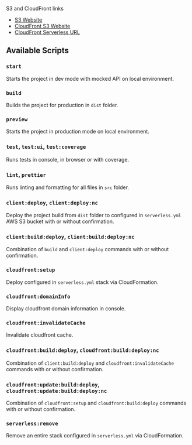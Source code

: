 S3 and CloudFront links
- [S3 Website](http://myshop-bucket.s3-website-eu-west-1.amazonaws.com/)
- [CloudFront S3 Website](https://d14k888n3xn2m2.cloudfront.net/)
- [CloudFront Serverless URL](https://d2z0j37xyzp4h.cloudfront.net/)

## Available Scripts
### `start`
Starts the project in dev mode with mocked API on local environment.
### `build`
Builds the project for production in `dist` folder.
### `preview`
Starts the project in production mode on local environment.
### `test`, `test:ui`, `test:coverage`
Runs tests in console, in browser or with coverage.
### `lint`, `prettier`
Runs linting and formatting for all files in `src` folder.
### `client:deploy`, `client:deploy:nc`
Deploy the project build from `dist` folder to configured in `serverless.yml` AWS S3 bucket with or without confirmation.
### `client:build:deploy`, `client:build:deploy:nc`
Combination of `build` and `client:deploy` commands with or without confirmation.
### `cloudfront:setup`
Deploy configured in `serverless.yml` stack via CloudFormation.
### `cloudfront:domainInfo`
Display cloudfront domain information in console.
### `cloudfront:invalidateCache`
Invalidate cloudfront cache.
### `cloudfront:build:deploy`, `cloudfront:build:deploy:nc`
Combination of `client:build:deploy` and `cloudfront:invalidateCache` commands with or without confirmation.
### `cloudfront:update:build:deploy`, `cloudfront:update:build:deploy:nc`
Combination of `cloudfront:setup` and `cloudfront:build:deploy` commands with or without confirmation.
### `serverless:remove`
Remove an entire stack configured in `serverless.yml` via CloudFormation.